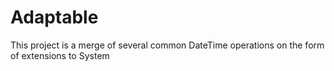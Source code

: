 # Adaptable
This project is a merge of several common DateTime operations on the form of extensions to System
